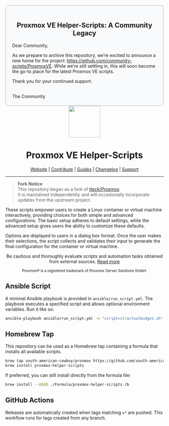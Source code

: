 <div style="border: 2px solid #d1d5db; padding: 20px; border-radius: 8px; background-color: #f9fafb;"> <h2 align="center">Proxmox VE Helper-Scripts: A Community Legacy</h2> <p>Dear Community,</p> <p>As we prepare to archive this repository, we’re excited to announce a new home for the project: <a href="https://github.com/community-scripts/ProxmoxVE">https://github.com/community-scripts/ProxmoxVE</a>. While we’re still settling in, this will soon become the go-to place for the latest Proxmox VE scripts.</p> <p>Thank you for your continued support.</p> <br>The Community </div>
<div align="center">
  <a href="#">
    <img src="https://raw.githubusercontent.com/tteck/Proxmox/main/misc/images/logo.png" height="100px" />
 </a>
</div>
<h1 align="center">Proxmox VE Helper-Scripts</h1>

<p align="center">
  <a href="https://helper-scripts.com">Website</a> | 
  <a href="https://github.com/tteck/Proxmox/blob/main/.github/CONTRIBUTING.md">Contribute</a> |
  <a href="https://github.com/tteck/Proxmox/blob/main/USER_SUBMITTED_GUIDES.md">Guides</a> |
  <a href="https://github.com/tteck/Proxmox/blob/main/CHANGELOG.md">Changelog</a> |
  <a href="https://ko-fi.com/D1D7EP4GF">Support</a>
</p>

---

> **Fork Notice**  
> This repository began as a fork of [tteck/Proxmox](https://github.com/tteck/Proxmox).  
> It is maintained independently and will occasionally incorporate updates from the upstream project.

These scripts empower users to create a Linux container or virtual machine interactively, providing choices for both simple and advanced configurations. The basic setup adheres to default settings, while the advanced setup gives users the ability to customize these defaults.

Options are displayed to users in a dialog box format. Once the user makes their selections, the script collects and validates their input to generate the final configuration for the container or virtual machine.
<p align="center">
Be cautious and thoroughly evaluate scripts and automation tasks obtained from external sources. <a href="https://github.com/tteck/Proxmox/blob/main/CODE-AUDIT.md">Read more</a>
</p>
<sub><div align="center"> Proxmox® is a registered trademark of Proxmox Server Solutions GmbH. </div></sub>

## Ansible Script

A minimal Ansible playbook is provided in `ansible/run_script.yml`. The playbook
executes a specified script and allows optional environment variables. Run it
like so:

```bash
ansible-playbook ansible/run_script.yml -e "script=ct/actualbudget.sh"
```

## Homebrew Tap

This repository can be used as a Homebrew tap containing a formula that
installs all available scripts.

```bash
brew tap south-american-cowboy/proxmox https://github.com/south-american-cowboy/Proxmox.git
brew install proxmox-helper-scripts
```

If preferred, you can still install directly from the formula file:

```bash
brew install --HEAD ./Formula/proxmox-helper-scripts.rb
```

## GitHub Actions

Releases are automatically created when tags matching `v*` are pushed. This
workflow runs for tags created from any branch.


